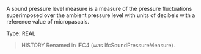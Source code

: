 A sound pressure level measure is a measure of the pressure fluctuations superimposed over the ambient pressure level with units of decibels with a reference value of micropascals.

<!-- end of short definition -->


Type: REAL

> HISTORY Renamed in IFC4 (was IfcSoundPressureMeasure).
